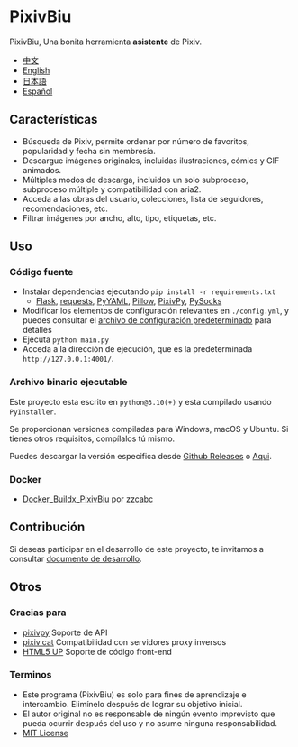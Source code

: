 # PixivBiu

PixivBiu, Una bonita herramienta **asistente** de Pixiv.

- [中文](/README.md)
- [English](/docs/README_EN.md)
- [日本語](/docs/README_JA.md)
- [Español](/docs/README_ES.md)

## Características

* Búsqueda de Pixiv, permite ordenar por número de favoritos, popularidad y fecha sin membresía.
* Descargue imágenes originales, incluidas ilustraciones, cómics y GIF animados.
* Múltiples modos de descarga, incluidos un solo subproceso, subproceso múltiple y compatibilidad con aria2.
* Acceda a las obras del usuario, colecciones, lista de seguidores, recomendaciones, etc.
* Filtrar imágenes por ancho, alto, tipo, etiquetas, etc.

## Uso

### Código fuente

* Instalar dependencias ejecutando `pip install -r requirements.txt`
  + [Flask](https://github.com/pallets/flask), [requests](https://github.com/psf/requests), [PyYAML](https://github.com/yaml/pyyaml), [Pillow](https://github.com/python-pillow/Pillow), [PixivPy](https://github.com/upbit/pixivpy), [PySocks](https://github.com/Anorov/PySocks)
* Modificar los elementos de configuración relevantes en `./config.yml`, y puedes consultar el [archivo de configuración predeterminado](./app/config/biu_es.yml) para detalles
* Ejecuta `python main.py`
* Acceda a la dirección de ejecución, que es la predeterminada `http://127.0.0.1:4001/`.

### Archivo binario ejecutable

Este proyecto esta escrito en `python@3.10(+)` y esta compilado usando `PyInstaller`.

Se proporcionan versiones compiladas para Windows, macOS y Ubuntu. Si tienes otros requisitos, compílalos tú mismo.

Puedes descargar la versión especifica desde [Github Releases](https://github.com/txperl/PixivBiu/releases) o [Aqui](https://biu.tls.moe/#/lib/dl).

### Docker

- [Docker_Buildx_PixivBiu](https://github.com/zzcabc/Docker_Buildx_PixivBiu) por [zzcabc](https://github.com/zzcabc)

## Contribución

Si deseas participar en el desarrollo de este proyecto, te invitamos a consultar [documento de desarrollo](https://biu.tls.moe/#/develop/quickin).

## Otros

### Gracias para

* [pixivpy](https://github.com/upbit/pixivpy) Soporte de API
* [pixiv.cat](https://pixiv.cat/) Compatibilidad con servidores proxy inversos
* [HTML5 UP](https://html5up.net/) Soporte de código front-end

### Terminos

* Este programa (PixivBiu) es solo para fines de aprendizaje e intercambio. Elimínelo después de lograr su objetivo inicial.
* El autor original no es responsable de ningún evento imprevisto que pueda ocurrir después del uso y no asume ninguna responsabilidad.
* [MIT License](https://choosealicense.com/licenses/mit/)